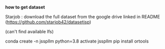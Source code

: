 
**how to get dataset**

Starjob : download the full dataset from the google drive linked in README (https://github.com/starjob42/datasetjsp)

(can't find available lfs)


conda create -n jsspllm python=3.8
activate jsspllm
pip install ortools
